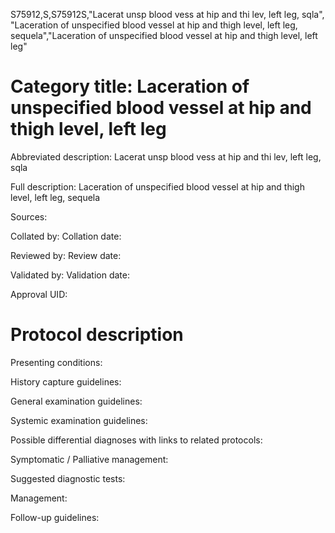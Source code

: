 S75912,S,S75912S,"Lacerat unsp blood vess at hip and thi lev, left leg, sqla", "Laceration of unspecified blood vessel at hip and thigh level, left leg, sequela","Laceration of unspecified blood vessel at hip and thigh level, left leg"
# Category title: Laceration of unspecified blood vessel at hip and thigh level, left leg

Abbreviated description: Lacerat unsp blood vess at hip and thi lev, left leg, sqla

Full description: Laceration of unspecified blood vessel at hip and thigh level, left leg, sequela

Sources:

Collated by:
Collation date:

Reviewed by:
Review date:

Validated by:
Validation date:

Approval UID:

# Protocol description

Presenting conditions:

History capture guidelines:

General examination guidelines:

Systemic examination guidelines:

Possible differential diagnoses with links to related protocols:

Symptomatic / Palliative management:

Suggested diagnostic tests:

Management:

Follow-up guidelines:
